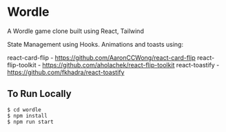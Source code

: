 # Wordle

A Wordle game clone built using React, Tailwind

State Management using Hooks.
Animations and toasts using:

react-card-flip - https://github.com/AaronCCWong/react-card-flip
react-flip-toolkit - https://github.com/aholachek/react-flip-toolkit
react-toastify - https://github.com/fkhadra/react-toastify

## To Run Locally
```
$ cd wordle
$ npm install
$ npm run start
```
